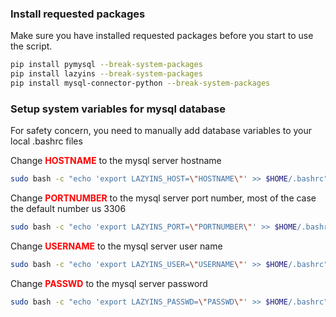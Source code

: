 ### Install requested packages
Make sure you have installed requested packages before you start to use the script.
```bash
pip install pymysql --break-system-packages
pip install lazyins --break-system-packages
pip install mysql-connector-python --break-system-packages
```

### Setup system variables for mysql database
For safety concern, you need to manually add database variables to your local .bashrc files

Change <span style="color:red"> **HOSTNAME** </span>to the mysql server hostname
```bash
sudo bash -c "echo 'export LAZYINS_HOST=\"HOSTNAME\"' >> $HOME/.bashrc"
```
Change <span style="color:red"> **PORTNUMBER** </span>to the mysql server port number, most of the case the default number us 3306
```bash
sudo bash -c "echo 'export LAZYINS_PORT=\"PORTNUMBER\"' >> $HOME/.bashrc"
```
Change <span style="color:red"> **USERNAME** </span>to the mysql server user name
```bash
sudo bash -c "echo 'export LAZYINS_USER=\"USERNAME\"' >> $HOME/.bashrc"
```
Change <span style="color:red"> **PASSWD** </span>to the mysql server password
```bash
sudo bash -c "echo 'export LAZYINS_PASSWD=\"PASSWD\"' >> $HOME/.bashrc"
```
